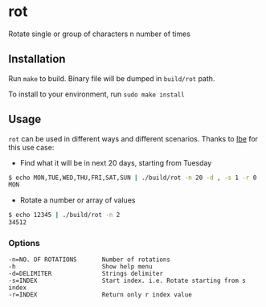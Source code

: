 # rot
Rotate single or group of characters n number of times

## Installation
Run `make` to build. Binary file will be dumped in `build/rot` path.

To install to your environment, run `sudo make install`

## Usage
`rot` can be used in different ways and different scenarios. Thanks to [Ibe](https://twitter.com/Ibesoft11) for this use case:

- Find what it will be in next 20 days, starting from Tuesday
```sh
$ echo MON,TUE,WED,THU,FRI,SAT,SUN | ./build/rot -n 20 -d , -s 1 -r 0
MON
```

- Rotate a number or array of values
```sh
$ echo 12345 | ./build/rot -n 2
34512
```

### Options
```
-n=NO. OF ROTATIONS       Number of rotations
-h                        Show help menu
-d=DELIMITER              Strings delimiter
-s=INDEX                  Start index. i.e. Rotate starting from s index
-r=INDEX                  Return only r index value
```
